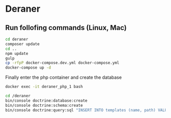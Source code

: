 # Deraner
## Run follofing commands (Linux, Mac)
```bash
cd deraner
composer update
cd ..
npm update
gulp
cp -rfpP docker-compose.dev.yml docker-compose.yml
docker-compose up -d
```

Finally enter the php container and create the database 
```bash
docker exec -it deraner_php_1 bash

cd /deraner
bin/console doctrine:database:create
bin/console doctrine:schema:create
bin/console doctrine:query:sql "INSERT INTO templates (name, path) VALUES ('Ulmenstein', '')"
```
